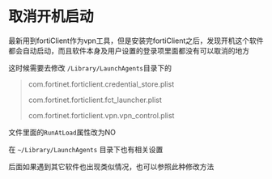 # 取消开机启动

最新用到fortiClient作为vpn工具，但是安装完fortiClient之后，发现开机这个软件都会自动启动，而且软件本身及用户设置的登录项里面都没有可以取消的地方 

这时候需要去修改 `/Library/LaunchAgents`目录下的

> com.fortinet.forticlient.credential_store.plist 
>
> com.fortinet.forticlient.fct_launcher.plist 
>
> com.fortinet.forticlient.vpn.vpn_control.plist

文件里面的`RunAtLoad`属性改为NO



在  `~/Library/LaunchAgents` 目录下也有相关设置



后面如果遇到其它软件也出现类似情况，也可以参照此种修改方法
